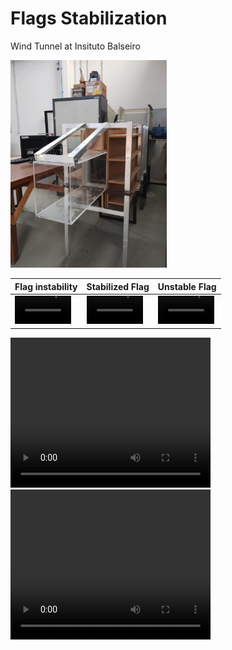 #  Flags Stabilization 

Wind Tunnel at Insituto Balseiro 

<img src="/figures/tunel_balseiro.jpeg" alt="tunel_balseiro" width="250"/>

| Flag instability | Stabilized Flag | Unstable Flag |
|------------------|-----------------|---------------|
|<video src='https://raw.githubusercontent.com/73a955657b1d4df57eaad878b1fbaf470a1599ef/figures/video_flag_stable.mov' width=90/> |<video src='https://github.com/juandadamo/2024_flags/blob/933682549b5c110ba7b94ed3c7e648f61acaa299/figures/video_flag_stable.mp4' width=90/>|<video src='https://github.com/juandadamo/2024_flags/blob/933682549b5c110ba7b94ed3c7e648f61acaa299/figures/video_flag_unstable2.mp4' width=90/> |


<video width="320" height="240" controls>
  <source src="figures/video_flag_stable.mp4" type="video/mp4">
</video>


<video width="320" height="240" controls>
  <source src="figures/video_flag_stable.mov" type="video/mov">
</video>







